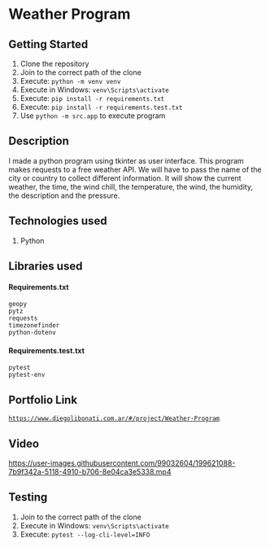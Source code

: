 # Weather Program

## Getting Started

1. Clone the repository
2. Join to the correct path of the clone
3. Execute: `python -m venv venv`
4. Execute in Windows: `venv\Scripts\activate`
5. Execute: `pip install -r requirements.txt`
6. Execute: `pip install -r requirements.test.txt`
7. Use `python -m src.app` to execute program

## Description

I made a python program using tkinter as user interface. This program makes requests to a free weather API. We will have to pass the name of the city or country to collect different information. It will show the current weather, the time, the wind chill, the temperature, the wind, the humidity, the description and the pressure.

## Technologies used

1. Python

## Libraries used

#### Requirements.txt

```
geopy
pytz
requests
timezonefinder
python-dotenv
```

#### Requirements.test.txt

```
pytest
pytest-env
```

## Portfolio Link

[`https://www.diegolibonati.com.ar/#/project/Weather-Program`](https://www.diegolibonati.com.ar/#/project/Weather-Program)

## Video

https://user-images.githubusercontent.com/99032604/199621088-7b9f342a-5118-4910-b706-8e04ca3e5338.mp4

## Testing

1. Join to the correct path of the clone
2. Execute in Windows: `venv\Scripts\activate`
3. Execute: `pytest --log-cli-level=INFO`